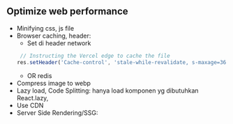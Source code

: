## Optimize web performance
- Minifying css, js file
- Browser caching, header:
    - Set di header network
  ```ts
   // Instructing the Vercel edge to cache the file
  res.setHeader('Cache-control', 'stale-while-revalidate, s-maxage=3600') 
  ```
    - OR redis
- Compress image to webp
- Lazy load, Code Splitting: hanya load komponen yg dibutuhkan React.lazy,
- Use CDN
- Server Side Rendering/SSG: